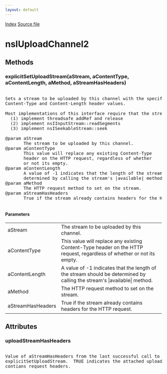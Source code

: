 ```yaml
---
layout: default
---
```

<div id='links'><a href="../index.html">Index</a>
<a href="http://dxr.mozilla.org/mozilla-central/source/netwerk/base/public/nsIUploadChannel2.idl">Source file</a>
</div>

# nsIUploadChannel2 #

## Methods ##

### explicitSetUploadStream(aStream, aContentType, aContentLength, aMethod, aStreamHasHeaders) ###
<pre>  
Sets a stream to be uploaded by this channel with the specified  
Content-Type and Content-Length header values.  
  
Most implementations of this interface require that the stream:  
  (1) implement threadsafe addRef and release  
  (2) implement nsIInputStream::readSegments  
  (3) implement nsISeekableStream::seek  
  
@param aStream  
       The stream to be uploaded by this channel.  
@param aContentType  
       This value will replace any existing Content-Type  
       header on the HTTP request, regardless of whether  
       or not its empty.  
@param aContentLength  
       A value of -1 indicates that the length of the stream should be  
       determined by calling the stream's |available| method.  
@param aMethod  
       The HTTP request method to set on the stream.  
@param aStreamHasHeaders  
       True if the stream already contains headers for the HTTP request.  
  
</pre>
#### Parameters ####

<table>

<tr>
<td>aStream</td>
<td>       The stream to be uploaded by this channel.  
</td>
</tr>

<tr>
<td>aContentType</td>
<td>       This value will replace any existing Content-Type  
       header on the HTTP request, regardless of whether  
       or not its empty.  
</td>
</tr>

<tr>
<td>aContentLength</td>
<td>       A value of -1 indicates that the length of the stream should be  
       determined by calling the stream's |available| method.  
</td>
</tr>

<tr>
<td>aMethod</td>
<td>       The HTTP request method to set on the stream.  
</td>
</tr>

<tr>
<td>aStreamHasHeaders</td>
<td>       True if the stream already contains headers for the HTTP request.  
</td>
</tr>

</table>

## Attributes ##

### uploadStreamHasHeaders ###
<pre>  
Value of aStreamHasHeaders from the last successful call to  
explicitSetUploadStream.  TRUE indicates the attached upload stream  
contians request headers.  
  
</pre>
